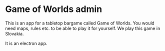 # Game of Worlds admin

This is an app for a tabletop bargame called Game of Worlds. You would need maps, rules etc. to be able to play it for yourself. We play this game in Slovakia.

It is an electron app.
